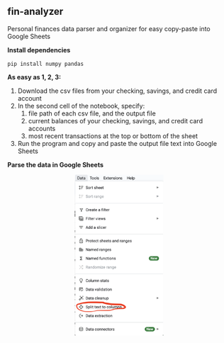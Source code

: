 ## fin-analyzer

Personal finances data parser and organizer for easy copy-paste into Google Sheets

**Install dependencies**

```
pip install numpy pandas
```

**As easy as 1, 2, 3:**
1. Download the csv files from your checking, savings, and credit card account
2. In the second cell of the notebook, specify: 
    1. file path of each csv file, and the output file
    2. current balances of your checking, savings, and credit card accounts
    3. most recent transactions at the top or bottom of the sheet
3. Run the program and copy and paste the output file text into Google Sheets 

**Parse the data in Google Sheets**

<p align="center">
    <img alt="Google Sheets Import info" src="Sheets_info.png" width="200">
</p>

